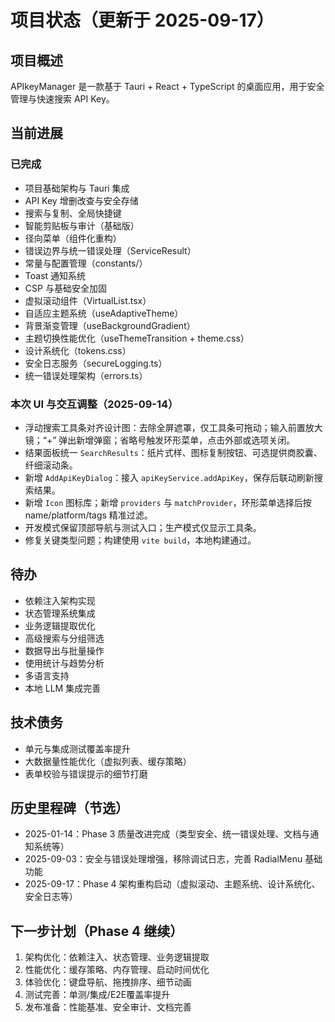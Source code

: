 # 项目状态（更新于 2025-09-17）

## 项目概述
APIkeyManager 是一款基于 Tauri + React + TypeScript 的桌面应用，用于安全管理与快速搜索 API Key。

## 当前进展
### 已完成
- 项目基础架构与 Tauri 集成
- API Key 增删改查与安全存储
- 搜索与复制、全局快捷键
- 智能剪贴板与审计（基础版）
- 径向菜单（组件化重构）
- 错误边界与统一错误处理（ServiceResult）
- 常量与配置管理（constants/）
- Toast 通知系统
- CSP 与基础安全加固
- 虚拟滚动组件（VirtualList.tsx）
- 自适应主题系统（useAdaptiveTheme）
- 背景渐变管理（useBackgroundGradient）
- 主题切换性能优化（useThemeTransition + theme.css）
- 设计系统化（tokens.css）
- 安全日志服务（secureLogging.ts）
- 统一错误处理架构（errors.ts）

### 本次 UI 与交互调整（2025-09-14）
- 浮动搜索工具条对齐设计图：去除全屏遮罩，仅工具条可拖动；输入前置放大镜；“+” 弹出新增弹窗；省略号触发环形菜单，点击外部或选项关闭。
- 结果面板统一 `SearchResults`：纸片式样、图标复制按钮、可选提供商胶囊、纤细滚动条。
- 新增 `AddApiKeyDialog`：接入 `apiKeyService.addApiKey`，保存后联动刷新搜索结果。
- 新增 `Icon` 图标库；新增 `providers` 与 `matchProvider`，环形菜单选择后按 name/platform/tags 精准过滤。
- 开发模式保留顶部导航与测试入口；生产模式仅显示工具条。
- 修复关键类型问题；构建使用 `vite build`，本地构建通过。

## 待办
- 依赖注入架构实现
- 状态管理系统集成
- 业务逻辑提取优化
- 高级搜索与分组筛选
- 数据导出与批量操作
- 使用统计与趋势分析
- 多语言支持
- 本地 LLM 集成完善

## 技术债务
- 单元与集成测试覆盖率提升
- 大数据量性能优化（虚拟列表、缓存策略）
- 表单校验与错误提示的细节打磨

## 历史里程碑（节选）
- 2025-01-14：Phase 3 质量改进完成（类型安全、统一错误处理、文档与通知系统等）
- 2025-09-03：安全与错误处理增强，移除调试日志，完善 RadialMenu 基础功能
- 2025-09-17：Phase 4 架构重构启动（虚拟滚动、主题系统、设计系统化、安全日志等）

## 下一步计划（Phase 4 继续）
1. 架构优化：依赖注入、状态管理、业务逻辑提取
2. 性能优化：缓存策略、内存管理、启动时间优化
3. 体验优化：键盘导航、拖拽排序、细节动画
4. 测试完善：单测/集成/E2E覆盖率提升
5. 发布准备：性能基准、安全审计、文档完善

